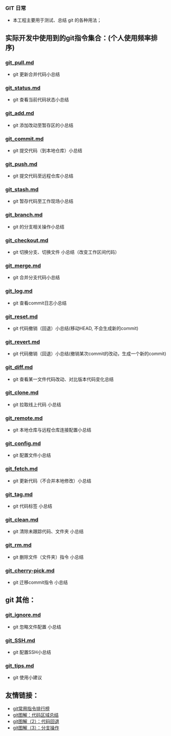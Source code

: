 ### GIT 日常

* 本工程主要用于测试、总结 git 的各种用法；

## 实际开发中使用到的git指令集合：(个人使用频率排序)
### [git_pull.md](https://github.com/LittleChell/git/contents/git_pull.md)
* git 更新合并代码小总结

### [git_status.md](https://github.com/LittleChell/git/contents/git_status.md)   
* git 查看当前代码状态小总结

### [git_add.md](https://github.com/LittleChell/git/contents/git_add.md)
* git 添加改动至暂存区的小总结

### [git_commit.md](https://github.com/LittleChell/git/contents/git_commit.md)   
* git 提交代码（到本地仓库）小总结

### [git_push.md](https://github.com/LittleChell/git/contents/git_push.md)   
* git 提交代码至远程仓库小总结

### [git_stash.md](https://github.com/LittleChell/git/contents/git_stash.md)   
* git 暂存代码至工作现场小总结

### [git_branch.md](https://github.com/LittleChell/git/contents/git_branch.md)   
* git 的分支相关操作小总结

### [git_checkout.md](https://github.com/LittleChell/git/contents/git_checkout.md)   
* git 切换分支、切换文件 小总结（改变工作区间代码）

### [git_merge.md](https://github.com/LittleChell/git/contents/git_merge.md)   
* git 合并分支代码小总结

### [git_log.md](https://github.com/LittleChell/git/contents/git_log.md)
* git 查看commit日志小总结

### [git_reset.md](https://github.com/LittleChell/git/contents/git_reset.md)
* git 代码撤销（回退）小总结(移动HEAD, 不会生成新的commit)

### [git_revert.md](https://github.com/LittleChell/git/contents/git_revert.md)   
* git 代码撤销（回退）小总结(撤销某次commit的改动，生成一个新的commit)

### [git_diff.md](https://github.com/LittleChell/git/contents/git_diff.md)
* git 查看某一文件代码改动、对比版本代码变化总结

### [git_clone.md](https://github.com/LittleChell/git/contents/git_clone.md)   
* git 拉取线上代码 小总结

### [git_remote.md](https://github.com/LittleChell/git/contents/git_remote.md)   
* git 本地仓库与远程仓库连接配置小总结

### [git_config.md](https://github.com/LittleChell/git/contents/git_config.md)   
* git 配置文件小总结

### [git_fetch.md](https://github.com/LittleChell/git/contents/git_fetch.md)   
* git 更新代码（不合并本地修改）小总结

### [git_tag.md](https://github.com/LittleChell/git/contents/git_tag.md)   
* git 代码标签 小总结

### [git_clean.md](https://github.com/LittleChell/git/contents/git_clean.md)   
* git 清除未跟踪代码、文件夹 小总结

### [git_rm.md](https://github.com/LittleChell/git/contents/git_rm.md)   
* git 删除文件（文件夹）指令 小总结

### [git_cherry-pick.md](https://github.com/LittleChell/git/contents/git_cherry-pick.md)   
* git 迁移commit指令 小总结


## git 其他：
### [git_ignore.md](https://github.com/LittleChell/git/contents/git_ignore.md)   
* git 忽略文件配置 小总结

### [git_SSH.md](https://github.com/LittleChell/git/contents/git_SSH.md)   
* git 配置SSH小总结

### [git_tips.md](https://github.com/LittleChell/git/contents/git_tips.md)   
* git 使用小建议

## 友情链接：
* [git常用指令排行榜](http://www.kancloud.cn/wteamxq/git_rank/276484)
* [git图解：代码区域总结](https://zhuanlan.zhihu.com/p/20175919)
* [git图解（2）：代码回退](https://zhuanlan.zhihu.com/p/22734098)
* [git图解（3）：分支操作](https://zhuanlan.zhihu.com/p/25426071)

